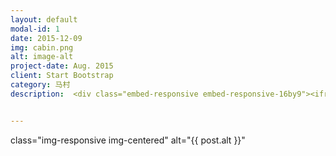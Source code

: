 ```yaml
---
layout: default
modal-id: 1
date: 2015-12-09
img: cabin.png
alt: image-alt
project-date: Aug. 2015
client: Start Bootstrap
category: 马村
description:  <div class="embed-responsive embed-responsive-16by9"><iframe frameborder="0" width="640" height="498" src="http://v.qq.com/iframe/player.html?vid=e0179qnqmec&tiny=0&auto=0" allowfullscreen></iframe></div>


---
```

class="img-responsive img-centered" alt="{{ post.alt }}"
